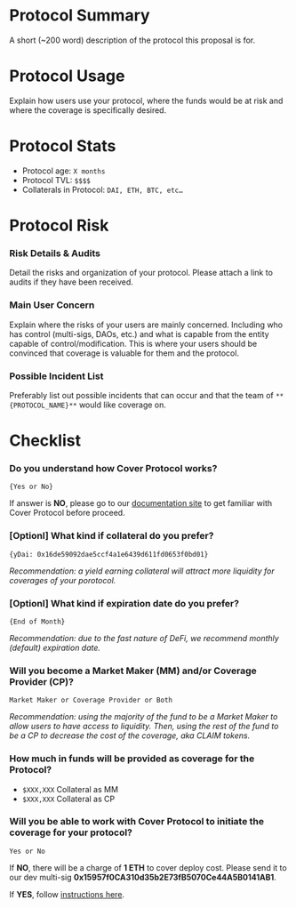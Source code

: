 # Protocol Summary
A short (~200 word) description of the protocol this proposal is for.

# Protocol Usage
Explain how users use your protocol, where the funds would be at risk and where the coverage is specifically desired.


# Protocol Stats
* Protocol age: `X months`
* Protocol TVL: `$$$$`
* Collaterals in Protocol: `DAI, ETH, BTC, etc…`

# Protocol Risk

### Risk Details & Audits
Detail the risks and organization of your protocol.
Please attach a link to audits if they have been received.

### Main User Concern
Explain where the risks of your users are mainly concerned. 
Including who has control (multi-sigs, DAOs, etc.) and what is capable from the entity capable of control/modification. 
This is where your users should be convinced that coverage is valuable for them and the protocol.

### Possible Incident List
Preferably list out possible incidents that can occur and that the team of `**{PROTOCOL_NAME}**` would like coverage on.

# Checklist
### Do you understand how Cover Protocol works?
`{Yes or No}`

If answer is **NO**, please go to our [documentation site](https://docs.coverprotocol.com) to get familiar with Cover Protocol before proceed. 

### [Optionl] What kind if collateral do you prefer?
`{yDai: 0x16de59092dae5ccf4a1e6439d611fd0653f0bd01}`

*Recommendation: a yield earning collateral will attract more liquidity for coverages of your porotocol.*

### [Optionl] What kind if expiration date do you prefer?
`{End of Month}`

*Recommendation: due to the fast nature of DeFi, we recommend monthly (default) expiration date.*

### Will you become a Market Maker (MM) and/or Coverage Provider (CP)?
`Market Maker or Coverage Provider or Both`

*Recommendation: using the majority of the fund to be a Market Maker to allow users to have access to liquidity. Then, using the rest of the fund to be a CP to decrease the cost of the coverage, aka CLAIM tokens.*

### How much in funds will be provided as coverage for the Protocol? 
* `$XXX,XXX` Collateral as MM
* `$XXX,XXX` Collateral as CP

### Will you be able to work with Cover Protocol to initiate the coverage for your protocol?
`Yes or No`

If **NO**, there will be a charge of **1 ETH** to cover deploy cost. Please send it to our dev multi-sig **0x15957f0CA310d35b2E73fB5070Ce44A5B0141AB1**.

If **YES**, follow [instructions here](https://docs.coverprotocol.com/collaboration/new).
